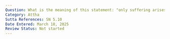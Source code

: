 ```yaml
---
Question: What is the meaning of this statement: "only suffering arises, only suffering ceases."
Category: Attha
Sutta References: SN 5.10
Date Entered: March 18, 2025
Review Status: Not started
---
```

